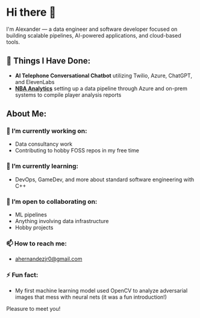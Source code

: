 # Hi there 👋

I'm Alexander — a data engineer and software developer focused on building scalable pipelines, AI-powered applications, and cloud-based tools.

## 📝 Things I Have Done:
  - **AI Telephone Conversational Chatbot** utilizing Twilio, Azure, ChatGPT, and ElevenLabs
  - [**NBA Analytics**](https://github.com/ahernandezjr/nba_analytics) setting up a data pipeline through Azure and on-prem systems to compile player analysis reports
## About Me:
### **🔭 I’m currently working on:**
  - Data consultancy work
  - Contributing to hobby FOSS repos in my free time
### **🌱 I’m currently learning:**
  - DevOps, GameDev, and more about standard software engineering with C++
### **👯 I’m open to collaborating on:**
  - ML pipelines
  - Anything involving data infrastructure
  - Hobby projects
### **📫 How to reach me:**
  - [ahernandezjr0@gmail.com](mailto:ahernandezjr0@gmail.com)
### **⚡ Fun fact:**
  - My first machine learning model used OpenCV to analyze adversarial images that mess with neural nets (it was a fun introduction!)

Pleasure to meet you!
